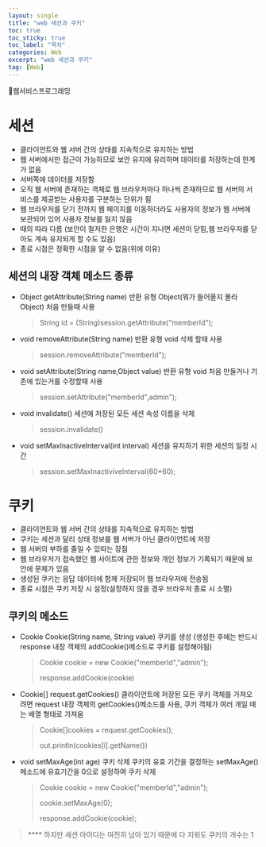 ```yaml
---
layout: single
title: "web 세션과 쿠키"
toc: true
toc_sticky: true
toc_label: "목차"
categories: Web
excerpt: "web 세션과 쿠키"
tag: [Web]
---
```


📘웹서비스프로그래밍

# 세션
- 클라이언트와 웹 서버 간의 상태를 지속적으로 유지하는 방법
- 웹 서버에서만 접근이 가능하므로 보안 유지에 유리하며 데이터를 저장하는데 한계가 없음
- 서버쪽에 데이터를 저장함
- 오직 웹 서버에 존재하는 객체로 웹 브라우저마다 하나씩 존재하므로 웹 서버의 서비스를 제공받는 사용자를 구분하는 단위가 됨
- 웹 브라우저를 닫기 전까지 웹 페이지를 이동하더라도 사용자의 정보가 웹 서버에 보관되어 있어 사용자 정보를 잃지 않음
- 때의 따라 다름 (보안이 철저한 은행은 시간이 지나면 세션이 닫힘,웹 브라우저를 닫아도 계속 유지되게 할 수도 있음)
- 종료 시점은 정확한 시점을 알 수 없음(위에 이유)

## 세션의 내장 객체 메소드 종류
- Object getAttribute(String name) 반환 유형 Object(뭐가 들어올지 몰라 Object) 처음 만들때 사용
  > String id = (String)session.getAttribute("memberId");
- void removeAttribute(String name) 반환 유형 void 삭제 할때 사용
  > session.removeAttribute("memberId");
- void setAttribute(String name,Object value) 반환 유형 void 처음 만들거나 기존에 있는거를 수정할때 사용
  > session.setAttribute("memberId",admin");
- void invalidate() 세션에 저장된 모든 세션 속성 이름을 삭제 
  > session.invalidate()
- void setMaxInactiveInterval(int interval) 세션을 유지하기 위한 세션의 일정 시간 
  >  session.setMaxInactiviveInterval(60*60);

# 쿠키 
- 클라이언트와 웹 서버 간의 상태를 지속적으로 유지하는 방법
- 쿠키는 세션과 달리 상태 정보를 웹 서버가 아닌 클라이언트에 저장
- 웹 서버의 부하를 줄일 수 있따는 장점
- 웹 브라우저가 접속했던 웹 사이트에 관한 정보와 개인 정보가 기록되기 때문에 보안에 문제가 있음
- 생성된 쿠키는 응답 데이터에 함께 저장되어 웹 브라우저에 전송됨
- 종료 시점은 쿠키 저장 시 설정(설정하지 않을 경우 브라우저 종료 시 소멸)

## 쿠키의 메소드
- Cookie Cookie(String name, String value) 쿠키를 생성 (생성한 후에는 반드시 response 내장 객체의 addCookie()메소드로 쿠키를 설정해야됨)
  > Cookie cookie = new Cookie("memberId","admin");
  >
  > response.addCookie(cookie)
- Cookie[] request.getCookies() 클라이언트에 저장된 모든 쿠키 객체를 가져오려면 request 내장 객체의 getCookies()메소드를 사용, 쿠키 객체가 여러 개일 때는 배열 형태로 가져옴
  > Cookie[]cookies = request.getCookies();
  >
  >out.println(cookies[i].getName())
- void setMaxAge(int age) 쿠키 삭제 쿠키의 유효 기간을 결정하는 setMaxAge()메소드에 유효기간을 0으로 설정하여 쿠키 삭제
  > Cookie cookie = new Cookie("memberId","admin");
  >
  > cookie.setMaxAge(0);
  > 
  >response.addCookie(cookie); 
  
> **** 하지만 세션 아이디는 여전히 남아 있기 때문에 다 지워도
> 쿠키의 개수는 1